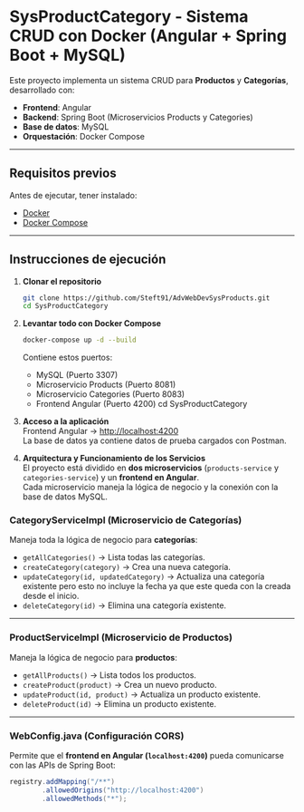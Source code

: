 # SysProductCategory - Sistema CRUD con Docker (Angular + Spring Boot + MySQL)

Este proyecto implementa un sistema CRUD para **Productos** y **Categorías**, desarrollado con:
- **Frontend**: Angular
- **Backend**: Spring Boot (Microservicios Products y Categories)
- **Base de datos**: MySQL
- **Orquestación**: Docker Compose

---

## Requisitos previos

Antes de ejecutar, tener instalado:
- [Docker](https://docs.docker.com/get-docker/)
- [Docker Compose](https://docs.docker.com/compose/)

---

## Instrucciones de ejecución

1. **Clonar el repositorio**  
   ```bash
   git clone https://github.com/Steft91/AdvWebDevSysProducts.git
   cd SysProductCategory
   ```
2. **Levantar todo con Docker Compose**  
   ```bash
   docker-compose up -d --build
   ```
   Contiene estos puertos:
   - MySQL (Puerto 3307)
   - Microservicio Products (Puerto 8081)
   - Microservicio Categories (Puerto 8083)
   - Frontend Angular (Puerto 4200)
cd SysProductCategory

3. **Acceso a la aplicación**  
   Frontend Angular → [http://localhost:4200](http://localhost:4200)  
   La base de datos ya contiene datos de prueba cargados con Postman.

4. **Arquitectura y Funcionamiento de los Servicios**  
   El proyecto está dividido en **dos microservicios** (`products-service` y `categories-service`) y un **frontend en Angular**.  
   Cada microservicio maneja la lógica de negocio y la conexión con la base de datos MySQL.

### CategoryServiceImpl (Microservicio de Categorías)
Maneja toda la lógica de negocio para **categorías**:
- `getAllCategories()` → Lista todas las categorías.
- `createCategory(category)` → Crea una nueva categoría.
- `updateCategory(id, updatedCategory)` → Actualiza una categoría existente pero esto no incluye la fecha ya que este queda con la creada desde el inicio.
- `deleteCategory(id)` → Elimina una categoría existente.

---

### ProductServiceImpl (Microservicio de Productos)
Maneja la lógica de negocio para **productos**:
- `getAllProducts()` → Lista todos los productos.
- `createProduct(product)` → Crea un nuevo producto.
- `updateProduct(id, product)` → Actualiza un producto existente.
- `deleteProduct(id)` → Elimina un producto existente.

---

### WebConfig.java (Configuración CORS)
Permite que el **frontend en Angular (`localhost:4200`)** pueda comunicarse con las APIs de Spring Boot:
```java
registry.addMapping("/**")
        .allowedOrigins("http://localhost:4200")
        .allowedMethods("*");

```

